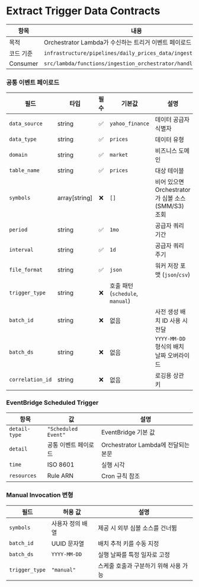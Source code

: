# Extract Trigger Data Contracts

| 항목      | 내용                                                              |
| --------- | ----------------------------------------------------------------- |
| 목적      | Orchestrator Lambda가 수신하는 트리거 이벤트 페이로드 스키마 정의 |
| 코드 기준 | `infrastructure/pipelines/daily_prices_data/ingestion_stack.py`   |
| Consumer  | `src/lambda/functions/ingestion_orchestrator/handler.py`          |

### 공통 이벤트 페이로드

| 필드             | 타입            | 필수 | 기본값                           | 설명                                              |
| ---------------- | --------------- | :--: | -------------------------------- | ------------------------------------------------- |
| `data_source`    | string          |  ✅  | `yahoo_finance`                  | 데이터 공급자 식별자                              |
| `data_type`      | string          |  ✅  | `prices`                         | 데이터 유형                                       |
| `domain`         | string          |  ✅  | `market`                         | 비즈니스 도메인                                   |
| `table_name`     | string          |  ✅  | `prices`                         | 대상 테이블                                       |
| `symbols`        | array\[string\] |  ❌  | `[]`                             | 비어 있으면 Orchestrator가 심볼 소스(SMM/S3) 조회 |
| `period`         | string          |  ✅  | `1mo`                            | 공급자 쿼리 기간                                  |
| `interval`       | string          |  ✅  | `1d`                             | 공급자 쿼리 주기                                  |
| `file_format`    | string          |  ✅  | `json`                           | 워커 저장 포맷 (`json`/`csv`)                     |
| `trigger_type`   | string          |  ❌  | 호출 패턴 (`schedule`, `manual`) |                                                   |
| `batch_id`       | string          |  ❌  | 없음                             | 사전 생성 배치 ID 사용 시 전달                    |
| `batch_ds`       | string          |  ❌  | 없음                             | `YYYY-MM-DD` 형식의 배치 날짜 오버라이드          |
| `correlation_id` | string          |  ❌  | 없음                             | 로깅용 상관 키                                    |

### EventBridge Scheduled Trigger

| 항목          | 값                   | 설명                                |
| ------------- | -------------------- | ----------------------------------- |
| `detail-type` | `"Scheduled Event"`  | EventBridge 기본 값                 |
| `detail`      | 공통 이벤트 페이로드 | Orchestrator Lambda에 전달되는 본문 |
| `time`        | ISO 8601             | 실행 시각                           |
| `resources`   | Rule ARN             | Cron 규칙 참조                      |

### Manual Invocation 변형

| 필드           | 허용 값          | 설명                                  |
| -------------- | ---------------- | ------------------------------------- |
| `symbols`      | 사용자 정의 배열 | 제공 시 외부 심볼 소스를 건너뜀       |
| `batch_id`     | UUID 문자열      | 배치 추적 키를 수동 지정              |
| `batch_ds`     | `YYYY-MM-DD`     | 실행 날짜를 특정 일자로 고정          |
| `trigger_type` | `"manual"`       | 스케줄 호출과 구분하기 위해 사용 가능 |
